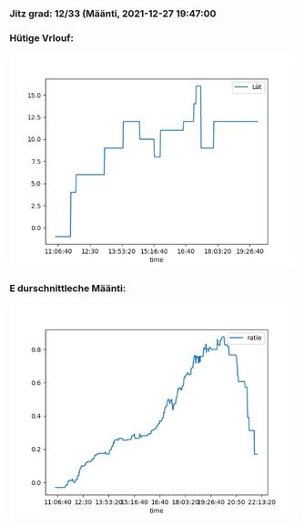 ### Jitz grad: 12/33 (Määnti, 2021-12-27 19:47:00

### Hütige Vrlouf:
![Graph](Today.png)

### E durschnittleche Määnti:
![Graph](Määnti.png)